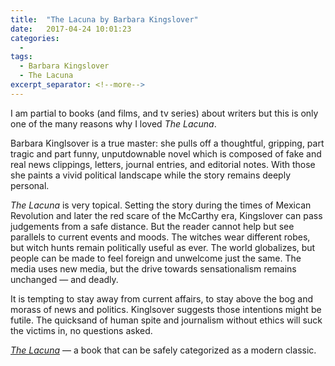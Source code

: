 ```yaml
---
title:  "The Lacuna by Barbara Kingslover"
date:   2017-04-24 10:01:23
categories:
  -
tags:
  - Barbara Kingslover
  - The Lacuna
excerpt_separator: <!--more-->
---
```

I am partial to books (and films, and tv series) about writers but this is only one of the many reasons why I loved *The Lacuna*.<!--more-->

Barbara Kinglsover is a true master: she pulls off a thoughtful, gripping, part tragic and part funny, unputdownable novel which is composed of fake and real news clippings, letters, journal entries, and editorial notes. With those she paints a vivid political landscape while the story remains deeply personal.

*The Lacuna* is very topical. Setting the story during the times of Mexican Revolution and later the red scare of the McCarthy era, Kingslover can pass judgements from a safe distance. But the reader cannot help but see parallels to current events and moods. The witches wear different robes, but witch hunts remain politically useful as ever. The world globalizes, but people can be made to feel foreign and unwelcome just the same. The media uses new media, but the drive towards sensationalism remains unchanged — and deadly.

It is tempting to stay away from current affairs, to stay above the bog and morass of news and politics. Kinglsover suggests those intentions might be futile. The quicksand of human spite and journalism without ethics will suck the victims in, no questions asked.

*[The Lacuna](https://goo.gl/19Nfqq)* — a book that can be safely categorized as a modern classic.
